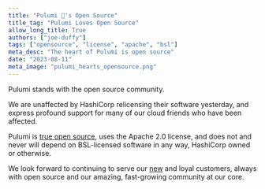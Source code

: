 ```yaml
---
title: "Pulumi 💜's Open Source"
title_tag: "Pulumi Loves Open Source"
allow_long_title: True
authors: ["joe-duffy"]
tags: ["opensource", "license", "apache", "bsl"]
meta_desc: "The heart of Pulumi is open source"
date: "2023-08-11"
meta_image: "pulumi_hearts_opensource.png"
---
```


Pulumi stands with the open source community.

We are unaffected by HashiCorp relicensing their software yesterday, and express profound support for many of our cloud friends who have been affected.

Pulumi is [true open source](https://github.com/pulumi/pulumi), uses the Apache 2.0 license, and does not and never will depend on BSL-licensed software in any way, HashiCorp owned or otherwise.

We look forward to continuing to serve our [new](https://app.pulumi.com/signup) and loyal customers, always with open source and our amazing, fast-growing community at our core.
